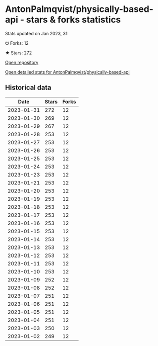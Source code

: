 # AntonPalmqvist/physically-based-api - stars & forks statistics

Stats updated on Jan 2023, 31

☋ Forks: 12

★ Stars: 272

[Open repository](https://github.com/AntonPalmqvist/physically-based-api)

[Open detailed stats for AntonPalmqvist/physically-based-api](https://reviewgithub.com/rep/AntonPalmqvist/physically-based-api)

## Historical data
| Date | Stars | Forks |
|------|-------|-------|
| 2023-01-31 | 272 | 12 | 
| 2023-01-30 | 269 | 12 | 
| 2023-01-29 | 267 | 12 | 
| 2023-01-28 | 253 | 12 | 
| 2023-01-27 | 253 | 12 | 
| 2023-01-26 | 253 | 12 | 
| 2023-01-25 | 253 | 12 | 
| 2023-01-24 | 253 | 12 | 
| 2023-01-23 | 253 | 12 | 
| 2023-01-21 | 253 | 12 | 
| 2023-01-20 | 253 | 12 | 
| 2023-01-19 | 253 | 12 | 
| 2023-01-18 | 253 | 12 | 
| 2023-01-17 | 253 | 12 | 
| 2023-01-16 | 253 | 12 | 
| 2023-01-15 | 253 | 12 | 
| 2023-01-14 | 253 | 12 | 
| 2023-01-13 | 253 | 12 | 
| 2023-01-12 | 253 | 12 | 
| 2023-01-11 | 253 | 12 | 
| 2023-01-10 | 253 | 12 | 
| 2023-01-09 | 252 | 12 | 
| 2023-01-08 | 252 | 12 | 
| 2023-01-07 | 251 | 12 | 
| 2023-01-06 | 251 | 12 | 
| 2023-01-05 | 251 | 12 | 
| 2023-01-04 | 251 | 12 | 
| 2023-01-03 | 250 | 12 | 
| 2023-01-02 | 249 | 12 | 

